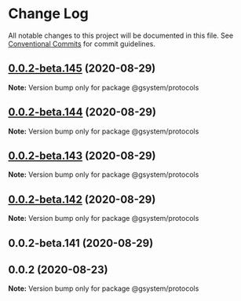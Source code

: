# Change Log

All notable changes to this project will be documented in this file.
See [Conventional Commits](https://conventionalcommits.org) for commit guidelines.

## [0.0.2-beta.145](https://github.com/gstudioapp/gsystem/compare/@gsystem/protocols@0.0.2-beta.144...@gsystem/protocols@0.0.2-beta.145) (2020-08-29)

**Note:** Version bump only for package @gsystem/protocols





## [0.0.2-beta.144](https://github.com/gstudioapp/gsystem/compare/@gsystem/protocols@0.0.2-beta.143...@gsystem/protocols@0.0.2-beta.144) (2020-08-29)

**Note:** Version bump only for package @gsystem/protocols





## [0.0.2-beta.143](https://github.com/gstudioapp/gsystem/compare/@gsystem/protocols@0.0.2-beta.142...@gsystem/protocols@0.0.2-beta.143) (2020-08-29)

**Note:** Version bump only for package @gsystem/protocols





## [0.0.2-beta.142](https://github.com/gstudioapp/gsystem/compare/@gsystem/protocols@0.0.2-beta.141...@gsystem/protocols@0.0.2-beta.142) (2020-08-29)

**Note:** Version bump only for package @gsystem/protocols





## 0.0.2-beta.141 (2020-08-29)



## 0.0.2 (2020-08-23)

**Note:** Version bump only for package @gsystem/protocols
